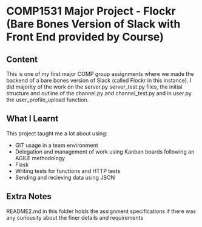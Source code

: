 # COMP1531 Major Project - Flockr (Bare Bones Version of Slack with Front End provided by Course)



## Content
This is one of my first major COMP group assignments where we made the backend of a bare bones version of Slack (called Flockr in this instance).
I did majority of the  work on the server.py server_test.py files, the initial structure and outline of the channel.py and channel_test.py and in user.py the user_profile_upload function.

## What I Learnt

This project taught me a lot about using:
*  GIT usage in a team environment
*  Delegation and management of work using Kanban boards following an AGILE methodology
*  Flask
*  Writing tests for functions and HTTP tests
*  Sending and recieving data using JSON


## Extra Notes
 README2.md in this folder holds the assignment specifications if there was any curiousity about the finer details and requirements
